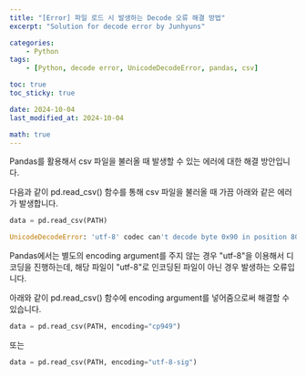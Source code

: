 ```yaml
---
title: "[Error] 파일 로드 시 발생하는 Decode 오류 해결 방법"
excerpt: "Solution for decode error by Junhyuns"

categories:
    - Python
tags:
    - [Python, decode error, UnicodeDecodeError, pandas, csv]

toc: true
toc_sticky: true

date: 2024-10-04
last_modified_at: 2024-10-04

math: true
---
```


Pandas를 활용해서 csv 파일을 불러올 때 발생할 수 있는 에러에 대한 해결 방안입니다.

다음과 같이 pd.read_csv() 함수를 통해 csv 파일을 불러올 때 가끔 아래와 같은 에러가 발생합니다.

```python
data = pd.read_csv(PATH)

UnicodeDecodeError: 'utf-8' codec can't decode byte 0x90 in position 80: invalid start byte
```

Pandas에서는 별도의 encoding argument를 주지 않는 경우 "utf-8"을 이용해서 디코딩을 진행하는데, 해당 파일이 "utf-8"로 인코딩된 파일이 아닌 경우 발생하는 오류입니다.

아래와 같이 pd.read_csv() 함수에 encoding argument를 넣어줌으로써 해결할 수 있습니다. 

```python
data = pd.read_csv(PATH, encoding="cp949")
```

또는

```python
data = pd.read_csv(PATH, encoding="utf-8-sig")
```